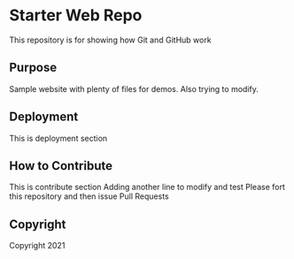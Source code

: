# Starter Web Repo

This repository is for showing how Git and GitHub work

## Purpose

Sample website with plenty of files for demos.  Also trying to modify.

## Deployment

This is deployment section

## How to Contribute

This is contribute section
Adding another line to modify and test
Please fort this repository and then issue Pull Requests

## Copyright

Copyright 2021